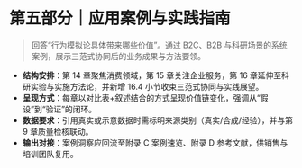 # 第五部分｜应用案例与实践指南

> 回答“行为模拟论具体带来哪些价值”。通过 B2C、B2B 与科研场景的系统案例，展示三范式协同后的业务成果与方法要领。

- **结构安排**：第 14 章聚焦消费领域，第 15 章关注企业服务，第 16 章延伸至科研实验与实施方法论，并新增 16.4 小节收束三范式协同与实践展望。
- **呈现方式**：每章以对比表+叙述结合的方式呈现价值链变化，强调从“假设”到“验证”的闭环。
- **数据要求**：引用真实或示意数据时需标明来源类别（真实/合成/经验），并与第 9 章质量检核联动。
- **输出对接**：案例洞察应回流至附录 C 案例速览、附录 D 参考文献，供销售与培训团队复用。

